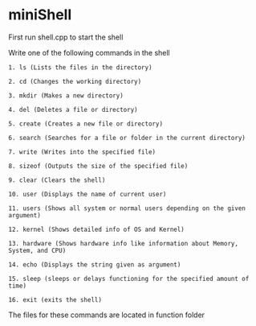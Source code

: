 # miniShell

First run shell.cpp to start the shell

Write one of the following commands in the shell


    1. ls (Lists the files in the directory)

    2. cd (Changes the working directory)

    3. mkdir (Makes a new directory)

    4. del (Deletes a file or directory)

    5. create (Creates a new file or directory)

    6. search (Searches for a file or folder in the current directory)

    7. write (Writes into the specified file)

    8. sizeof (Outputs the size of the specified file)

    9. clear (Clears the shell)

    10. user (Displays the name of current user)

    11. users (Shows all system or normal users depending on the given argument)

    12. kernel (Shows detailed info of OS and Kernel)

    13. hardware (Shows hardware info like information about Memory, System, and CPU)

    14. echo (Displays the string given as argument)

    15. sleep (sleeps or delays functioning for the specified amount of time)

    16. exit (exits the shell)

The files for these commands are located in function folder
